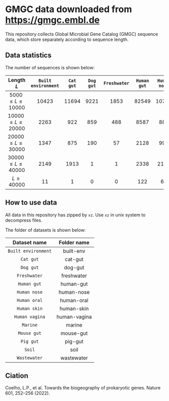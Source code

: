 # GMGC data downloaded from https://gmgc.embl.de

This repository collects Global Microbial Gene Catalog (GMGC) sequence data, which store separately according to sequence length.


## Data statistics

The number of sequences is shown below:

|Length $L$|`Built environment`|`Cat gut`|`Dog gut`|`Freshwater`|`Human gut`|`Human nose`|`Human oral`|`Human skin`|`Human vagina`|`Marine`|`Mouse gut`|`Pig gut`|`Soil`|`Wastewater`|
|:-:|:-:|:-:|:-:|:-:|:-:|:-:|:-:|:-:|:-:|:-:|:-:|:-:|:-:|:-:|
|$5000 \leq L \leq 10000$ |10423|11694|9221|1853|82549|10786|33935|33167|5261|28914|5222|32600|10568|12775|
|$10000 \leq L \leq 20000$|2263 |922  |859 |488 |8587 |886  |2908 |3987 |330 |3338 |512 |3512 |1306 |1627 |
|$20000 \leq L \leq 30000$|1347 |875  |190 |57  |2128 |996  |1000 |1463 |28  |396  |80  |600  |185  |392  |
|$30000 \leq L \leq 40000$|2149 |1913 |1   |1   |2338 |2187 |1921 |2163 |0   |38   |7   |63   |229  |3    |
|$L \geq 40000$           |11   |1    |0   |0   |122  |68   |0    |51   |0   |6    |11  |2    |9    |2    |


## How to use data

All data in this repository has zipped by `xz`. Use `xz` in unix system to decompress files. 

The folder of datasets is shown below:

|Dataset name|Folder name|
|:-:|:-:|
|`Built environment`|built-env|
|`Cat gut`|cat-gut|
|`Dog gut`|dog-gut|
|`Freshwater`|freshwater|
|`Human gut`|human-gut|
|`Human nose`|human-nose|
|`Human oral`|human-oral|
|`Human skin`|human-skin|
|`Human vagina`|human-vagina|
|`Marine`|marine|
|`Mouse gut`|mouse-gut|
|`Pig gut`|pig-gut|
|`Soil`|soil|
|`Wastewater`|wastewater|


## Ciation

Coelho, L.P., et al. Towards the biogeography of prokaryotic genes. Nature 601, 252–256 (2022).